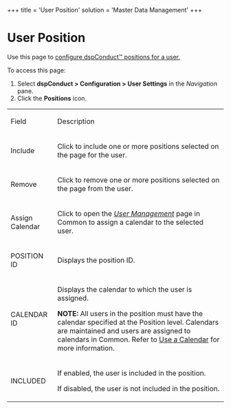 +++
title = 'User Position'
solution = 'Master Data Management'
+++

# User Position

<div class="use">

Use this page to [configure dspConduct™ positions for a
user.](../Use_Cases/Configure_dspConduct_Positions_for_a_User.htm)

</div>

To access this page:

1.  Select <span style="font-weight: bold;">dspConduct \>
    </span>**Configuration \> User Settings** in the *Navigation* pane.
2.  Click the **Positions** icon.

<table>
<tbody>
<tr class="odd">
<td><p>Field</p></td>
<td><p>Description</p></td>
</tr>
<tr class="even">
<td><p>Include</p></td>
<td><p>Click to include one or more positions selected on the page for the user.</p></td>
</tr>
<tr class="odd">
<td><p>Remove</p></td>
<td><p>Click to remove one or more positions selected on the page from the user.</p></td>
</tr>
<tr class="even">
<td><p>Assign Calendar</p></td>
<td><p>Click to open the <em><a href="../../../Platform/Common/Page_Desc/User_Management_H.htm">User Management</a></em> page in Common to assign a calendar to the selected user.</p></td>
</tr>
<tr class="odd">
<td><p>POSITION ID</p></td>
<td><p>Displays the position ID.</p></td>
</tr>
<tr class="even">
<td><p>CALENDAR ID</p></td>
<td><p>Displays the calendar to which the user is assigned.</p>
<p><strong>NOTE:</strong> All users in the position must have the calendar specified at the Position level. Calendars are maintained and users are assigned to calendars in Common. Refer to <a href="../../../Platform/Common/Use_Cases/Use_a_Calendar.htm">Use a Calendar</a> for more information.</p></td>
</tr>
<tr class="odd">
<td><p>INCLUDED</p></td>
<td><p>If enabled, the user is included in the position.</p>
<p>If disabled, the user is not included in the position.</p></td>
</tr>
</tbody>
</table>

